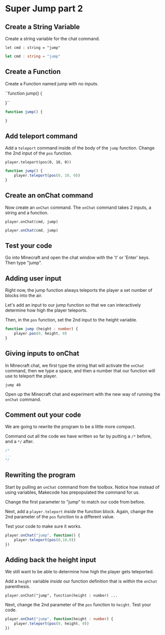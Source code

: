 # Super Jump part 2


## Create a String Variable
Create a string variable for the chat command.

``let cmd : string = "jump"``

```typescript
let cmd : string = "jump"
```

## Create a Function
Create a Function named jump with no inputs.

``function jump() {

}``

```typescript
function jump() {

}
```

## Add teleport command
Add a ``teleport`` command inside of the body of the ``jump`` function. Change the 2nd input of the ``pos`` function.

``player.teleport(pos(0, 10, 0))``

```typescript
function jump() {
    player.teleport(pos(0, 10, 0))
}
```

## Create an onChat command
Now create an ``onChat`` command. The ``onChat`` command takes 2 inputs, a string and a function.

``player.onChat(cmd, jump)``

```typescript
player.onChat(cmd, jump)
```

## Test your code
Go into Minecraft and open the chat window with the 't' or 'Enter' keys. Then type "jump".

## Adding user input
Right now, the jump function always teleports the player a set number of blocks into the air.

Let's add an input to our jump function so that we can interactively determine how high the player teleports.

Then, in the ``pos`` function, set the 2nd input to the height variable.

```typescript
function jump (height : number) {
    player.pos(0, height, 0)
}
```

## Giving inputs to onChat
In Minecraft chat, we first type the string that will activate the ``onChat`` command, then we type a space, and then a number that our function will use to teleport the player.

``jump 40``

Open up the Minecraft chat and experiment with the new way of running the ``onChat`` command.

## Comment out your code
We are going to rewrite the program to be a little more compact.

Command out all the code we have written so far by putting a ``/*`` before, and a ``*/`` after.

```typescript
/*
...
*/
```

## Rewriting the program
Start by pulling an ``onChat`` command from the toolbox. Notice how instead of using variables, Makecode has prepopulated the command for us.

Change the first parameter to "jump" to match our code from before.

Next, add a ``player.teleport`` *inside* the function block. Again, change the 2nd parameter of the ``pos`` function to a different value.

Test your code to make sure it works.
```typescript
player.onChat("jump", function() {
    player.teleport(pos(0,10,0))
})
```

## Adding back the height input
We still want to be able to determine how high the player gets teleported.

Add a ``height`` variable *inside* our function definition that is *within* the ``onChat`` parenthesis.

``player.onChat("jump", function(height : number) ...``

Next, change the 2nd parameter of the ``pos`` function to ``height``. Test your code.

```typescript
player.onChat("jump", function(height : number) {
    player.teleport(pos(0, height, 0))
})
```
